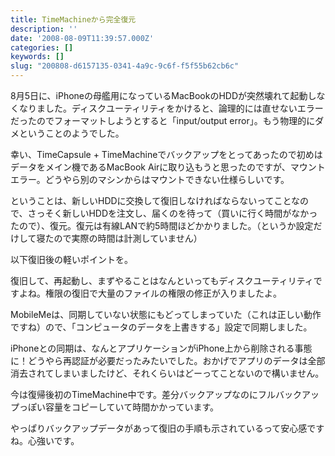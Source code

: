 ```yaml
---
title: TimeMachineから完全復元
description: ''
date: '2008-08-09T11:39:57.000Z'
categories: []
keywords: []
slug: "200808-d6157135-0341-4a9c-9c6f-f5f55b62cb6c"
---
```

8月5日に、iPhoneの母艦用になっているMacBookのHDDが突然壊れて起動しなくなりました。ディスクユーティリティをかけると、論理的には直せないエラーだったのでフォーマットしようとすると「input/output error」。もう物理的にダメということのようでした。

幸い、TimeCapsule + TimeMachineでバックアップをとってあったので初めはデータをメイン機であるMacBook Airに取り込もうと思ったのですが、マウントエラー。どうやら別のマシンからはマウントできない仕様らしいです。

ということは、新しいHDDに交換して復旧しなければならないってことなので、さっそく新しいHDDを注文し、届くのを待って（買いに行く時間がなかったので）、復元。復元は有線LANで約5時間ほどかかりました。（というか設定だけして寝たので実際の時間は計測していません）

以下復旧後の軽いポイントを。

復旧して、再起動し、まずやることはなんといってもディスクユーティリティですよね。権限の復旧で大量のファイルの権限の修正が入りましたよ。

MobileMeは、同期していない状態にもどってしまっていた（これは正しい動作ですね）ので、「コンピュータのデータを上書きする」設定で同期しました。

iPhoneとの同期は、なんとアプリケーションがiPhone上から削除される事態に！どうやら再認証が必要だったみたいでした。おかげでアプリのデータは全部消去されてしまいましたけど、それくらいはどーってことないので構いません。

今は復帰後初のTimeMachine中です。差分バックアップなのにフルバックアップっぽい容量をコピーしていて時間かかっています。

やっぱりバックアップデータがあって復旧の手順も示されているって安心感ですね。心強いです。